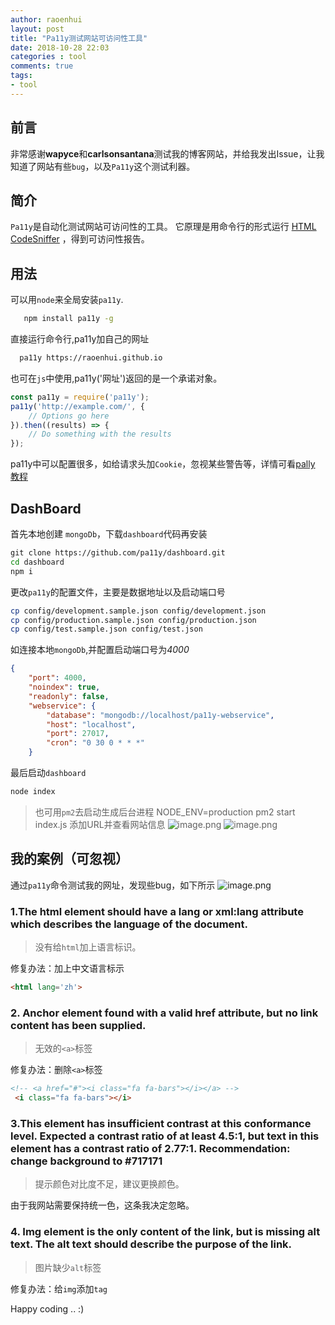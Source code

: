 ```yaml
---
author: raoenhui
layout: post
title: "Pa11y测试网站可访问性工具"
date: 2018-10-28 22:03
categories : tool
comments: true
tags:
- tool
---
```


## 前言

非常感谢**wapyce**和**carlsonsantana**测试我的博客网站，并给我发出Issue，让我知道了网站有些`bug`，以及`Pa11y`这个测试利器。

## 简介

`Pa11y`是自动化测试网站可访问性的工具。 它原理是用命令行的形式运行 [HTML CodeSniffer](http://squizlabs.github.com/HTML_CodeSniffer/)
，得到可访问性报告。

## 用法
可以用`node`来全局安装`pa11y`.
```bash
   npm install pa11y -g 
```

直接运行命令行,pa11y加自己的网址
```bash
  pa11y https://raoenhui.github.io
```

 也可在`js`中使用,pa11y('网址')返回的是一个承诺对象。
```javascript
const pa11y = require('pa11y');
pa11y('http://example.com/', {
    // Options go here
}).then((results) => {
    // Do something with the results
});
```
pa11y中可以配置很多，如给请求头加`Cookie`，忽视某些警告等，详情可看[pally 教程](https://bitsofco.de/pa11y)

## DashBoard

首先本地创建 `mongoDb`，下载`dashboard`代码再安装
```bash
git clone https://github.com/pa11y/dashboard.git
cd dashboard
npm i
```
更改`pa11y`的配置文件，主要是数据地址以及启动端口号
```bash
cp config/development.sample.json config/development.json
cp config/production.sample.json config/production.json
cp config/test.sample.json config/test.json
```
如连接本地`mongoDb`,并配置启动端口号为*4000*
```json
{
	"port": 4000,
	"noindex": true,
	"readonly": false,
	"webservice": {
		"database": "mongodb://localhost/pa11y-webservice",
		"host": "localhost",
		"port": 27017,
		"cron": "0 30 0 * * *"
	}
```
最后启动`dashboard`
```bash
node index
```
> 也可用`pm2`去启动生成后台进程 NODE_ENV=production pm2 start index.js
添加URL并查看网站信息
![image.png](https://upload-images.jianshu.io/upload_images/9902136-de3e9b0c57003850.png?imageMogr2/auto-orient/strip%7CimageView2/2/w/1240)
![image.png](https://upload-images.jianshu.io/upload_images/9902136-c73c19ea9f1fc4fc.png?imageMogr2/auto-orient/strip%7CimageView2/2/w/1240)



## 我的案例（可忽视）
通过`pa11y`命令测试我的网址，发现些bug，如下所示
![image.png](https://upload-images.jianshu.io/upload_images/9902136-07c9f0fc079ba844.png?imageMogr2/auto-orient/strip%7CimageView2/2/w/1240)

### 1.The html element should have a lang or xml:lang attribute which describes the language of the document.
> 没有给`html`加上语言标识。

修复办法：加上中文语言标示
```html
<html lang='zh'>
```

### 2. Anchor element found with a valid href attribute, but no link content has been supplied.
> 无效的`<a>`标签

 修复办法：删除`<a>`标签
```html
<!-- <a href="#"><i class="fa fa-bars"></i></a> -->
 <i class="fa fa-bars"></i>
```

### 3.This element has insufficient contrast at this conformance level. Expected a contrast ratio of at least 4.5:1, but text in this element has a contrast ratio of 2.77:1. Recommendation: change background to #717171
> 提示颜色对比度不足，建议更换颜色。

由于我网站需要保持统一色，这条我决定忽略。

### 4. Img element is the only content of the link, but is missing alt text. The alt text should describe the purpose of the link.
> 图片缺少`alt`标签

 修复办法：给`img`添加`tag`

Happy coding .. :)

